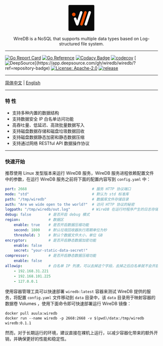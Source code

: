 
<div align="center">
    <img src="cmd/wiredb-org.png" style="width: 86px; height: auto; display: inline-block;">
</div>

<p align="center">WireDB is a NoSQL that supports multiple data types based on Log-structured file system.</p>


---


[![Go Report Card](https://goreportcard.com/badge/github.com/auula/wiredb)](https://goreportcard.com/report/github.com/auula/wiredb)
[![Go Reference](https://pkg.go.dev/badge/github.com/auula/wiredb.svg)](https://pkg.go.dev/github.com/auula/wiredb)
[![Codacy Badge](https://app.codacy.com/project/badge/Grade/55bc449808ca4d0c80c0122f170d7313)](https://app.codacy.com/gh/auula/wiredb/dashboard?utm_source=gh&utm_medium=referral&utm_content=&utm_campaign=Badge_grade)
[![codecov](https://codecov.io/gh/wiredb/wiredb/graph/badge.svg?token=ekQ3KzyXtm)](https://codecov.io/gh/wiredb/wiredb)
[![DeepSource](https://app.deepsource.com/gh/wiredb/wiredb.svg/?label=active+issues&show_trend=true&token=sJBjq88ZxurlEgiOu_ukQ3O_)](https://app.deepsource.com/gh/wiredb/wiredb/?ref=repository-badge)
[![License: Apache-2.0](https://img.shields.io/badge/License-Apache%202.0-blue.svg)](https://opensource.org/licenses/Apache-2.0)
[![release](https://img.shields.io/github/release/wiredb/wiredb.svg)](https://github.com/wiredb/wiredb/releases)



---

[简体中文](#) | [English](#)

---

### 特 性

- 支持多种内置的数据结构
- 支持数据安全 IP 白名单访问功能
- 高吞吐量、低延迟、高效批量数据写入
- 支持磁盘数据存储和磁盘垃圾数据回收
- 支持磁盘数据静态加密和静态数据压缩
- 支持通过网络 RESTful API 数据操作协议

---

### 快速开始

推荐使用 Linux 发型版本来运行 WireDB 服务，WireDB 服务进程依赖配置文件中的参数，在运行 WireDB 服务之前将下面的配置内容写到 `config.yaml` 中：

```yaml
port: 2668                              # 服务 HTTP 协议端口
mode: "std"                             # 默认为 std 标准库
path: "/tmp/wiredb"                     # 数据库文件存储目录
auth: "Are we wide open to the world?"  # 访问 HTTP 协议的秘密
logpath: "/tmp/wiredb/out.log"          # WireDB 在运行时程序产生的日志存储文件
debug: false        # 是否开启 debug 模式
region:             # 数据区
    enable: true    # 是否开启数据压缩功能
    second: 1800    # 默认垃圾回收器执行周期单位为秒
    threshold: 3    # 默认个数据文件大小，单位 GB
encryptor:          # 是否开启静态数据加密功能
    enable: false
    secret: "your-static-data-secret!"
compressor:         # 是否开启静态数据压缩功能
    enable: false
allowip:            # 白名单 IP 列表，可以去掉这个字段，去掉之后白名单就不会开启
    - 192.168.31.221
    - 192.168.101.225
    - 127.0.0.1
```

使用容器管理工具可以快速部署 `wiredb:latest` 容器来测试 WireDB 提供的服务，将配置 `config.yaml` 文件移动到 `data` 目录中，该 `data` 目录用于映射容器的数据卷 Volumes ，使用下面命令即可快速部署运行 WireDB 镜像：

```shell
docker pull auula:wiredb
docker run --name wiredb -p 2668:2668 -v $(pwd)/data:/tmp/wiredb wiredb:0.1.1
```

然而，对于长期运行的环境，建议直接在裸机上运行，以减少容器化带来的额外开销，并确保更好的性能和稳定性。

